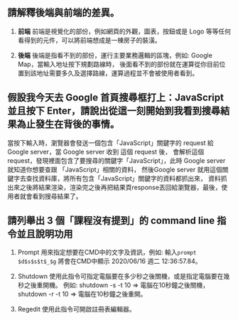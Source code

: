 ## 請解釋後端與前端的差異。

1. **前端**
前端是視覺化的部份，例如網頁的外觀，圖表，按鈕或是 Logo 等等任何看得到的元件，可以將前端想成是一棟房子的裝潢。

2. **後端**
後端是指看不到的部份，運行主要業務邏輯的區塊，例如: Google Map，當輸入地址按下規劃路線時，
後面看不到的部份就在運算從你目前位置到該地址需要多久及選擇路線，運算過程並不會被使用者看到。


## 假設我今天去 Google 首頁搜尋框打上：JavaScript 並且按下 Enter，請說出從這一刻開始到我看到搜尋結果為止發生在背後的事情。
當按下輸入時，瀏覽器會發送一個包含「JavaScript」關鍵字的 request 給 Google server，當 Google server 收到 這個 request 後，
會解析這個 request，發現裡面包含了要搜尋的關鍵字「JavaScript」，此時 Google server 就知道你想要查跟 「JavaScript」相關的資料，
然後Google server 就用這個關鍵字去查找資料庫，將所有包含「JavaScript」關鍵字的資料都抓出來，
資料抓出來之後將結果渲染，渲染完之後再把結果頁response丟回給瀏覽器，最後，使用者就會看到搜尋結果了。



## 請列舉出 3 個「課程沒有提到」的 command line 指令並且說明功用

1. Prompt
用來指定想要在CMD中的文字及資訊，例如: 輸入```prompt $d$s$s$t$_$g```
將會在CMD中顯示 2020/06/16 週二  12:36:57.84。

2. Shutdown
使用此指令可指定電腦要在多少秒之後關機，或是指定電腦要在幾秒之後重開機。
例如: shutdown -s -t 10 => 電腦在10秒鐘之後關機，shutdown -r -t 10 => 電腦在10秒鐘之後重開。

3. Regedit
使用此指令可開啟註冊表編輯器。